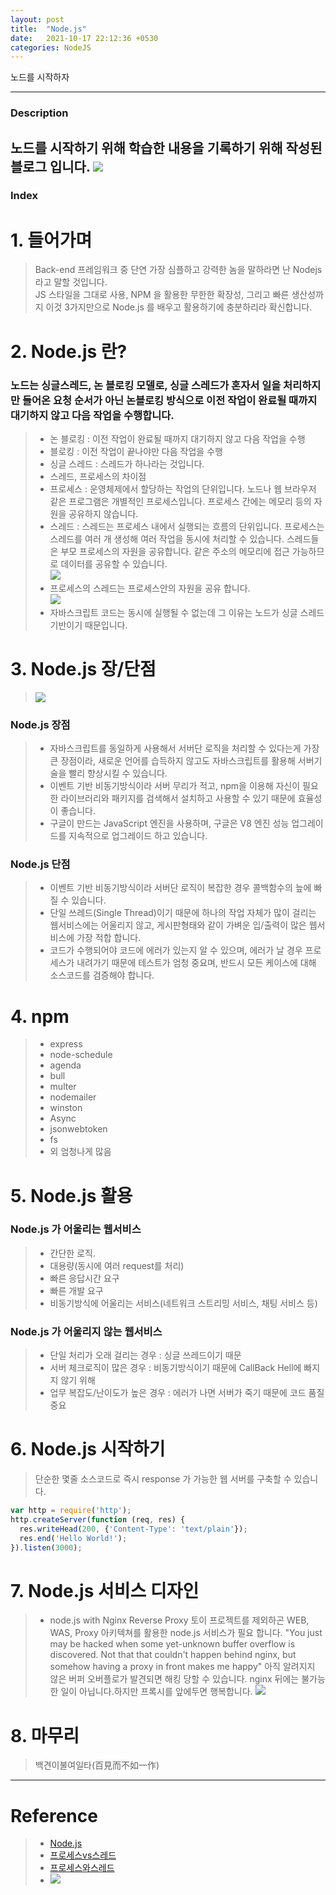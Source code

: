 ```yaml
---
layout: post
title:  "Node.js"
date:   2021-10-17 22:12:36 +0530
categories: NodeJS
---
```

노드를 시작하자

---
### Description

노드를 시작하기 위해 학습한 내용을 기록하기 위해 작성된 블로그 입니다.
[<img src="https://cdn.pixabay.com/photo/2015/04/23/17/41/node-js-736399_960_720.png">](https://cdn.pixabay.com/photo/2015/04/23/17/41/node-js-736399_960_720.png)
---
### Index
# 1. 들어가며
> Back-end 프레임워크 중 단연 가장 심플하고 강력한 놈을 말하라면 난 Nodejs 라고 말할 것입니다. <br>
> JS 스타일을 그대로 사용, NPM 을 활용한 무한한 확장성, 그리고 빠른 생산성까지 이것 3가지만으로 Node.js 를 배우고 활용하기에 충분하리라 확신합니다.

# 2. Node.js 란?
### 노드는 싱글스레드, 논 블로킹 모델로, 싱글 스레드가 혼자서 일을 처리하지만 들어온 요청 순서가 아닌 논블로킹 방식으로 이전 작업이 완료될 때까지 대기하지 않고 다음 작업을 수행합니다.
> - 논 블로킹 : 이전 작업이 완료될 때까지 대기하지 않고 다음 작업을 수행<br>
> - 블로킹 : 이전 작업이 끝나야만 다음 작업을 수행<br>
> - 싱글 스레드 : 스레드가 하나라는 것입니다.<br>
> - 스레드, 프로세스의 차이점<br>
> - 프로세스 : 운영체제에서 할당하는 작업의 단위입니다. 노드나 웹 브라우저 같은 프로그램은 개별적인 프로세스입니다. 프로세스 간에는 메모리 등의 자원을 공유하지 않습니다.<br>
> - 스레드 : 스레드는 프로세스 내에서 실행되는 흐름의 단위입니다. 프로세스는 스레드를 여러 개 생성해 여러 작업을 동시에 처리할 수 있습니다. 스레드들은 부모 프로세스의 자원을 공유합니다. 같은 주소의 메모리에 접근 가능하므로 데이터를 공유할 수 있습니다.<br>
> [<img src="https://gmlwjd9405.github.io/images/os-process-and-thread/process.png">](https://gmlwjd9405.github.io/images/os-process-and-thread/process.png)
> - 프로세스의 스레드는 프로세스안의 자원을 공유 합니다.<br>
> [<img src="https://media.vlpt.us/images/raejoonee/post/b91490ed-c67b-407d-8fea-a8d6fdb22559/104.png">](https://media.vlpt.us/images/raejoonee/post/b91490ed-c67b-407d-8fea-a8d6fdb22559/104.png)
> - 자바스크립트 코드는 동시에 실행될 수 없는데 그 이유는 노드가 싱글 스레드 기반이기 때문입니다.



# 3. Node.js 장/단점
> [<img src="https://media.vlpt.us/images/primadonna/post/2ea0074b-afa2-4f01-b3c6-dc5dccc9e1eb/image.png">](https://media.vlpt.us/images/primadonna/post/2ea0074b-afa2-4f01-b3c6-dc5dccc9e1eb/image.png)

### Node.js 장점
> - 자바스크립트를 동일하게 사용해서 서버단 로직을 처리할 수 있다는게 가장 큰 장점이라, 새로운 언어를 습득하지 않고도 자바스크립트를 활용해 서버기술을 빨리 향상시킬 수 있습니다. <br>
> - 이벤트 기반 비동기방식이라 서버 무리가 적고, npm을 이용해 자신이 필요한 라이브러리와 패키지를 검색해서 설치하고 사용할 수 있기 때문에 효율성이 좋습니다.<br>
> - 구글이 만드는 JavaScript 엔진을 사용하며, 구글은 V8 엔진 성능 업그레이드를 지속적으로 업그레이드 하고 있습니다.  

### Node.js 단점
> - 이벤트 기반 비동기방식이라 서버단 로직이 복잡한 경우 콜백함수의 늪에 빠질 수 있습니다.<br>
> - 단일 쓰레드(Single Thread)이기 때문에 하나의 작업 자체가 많이 걸리는 웹서비스에는 어울리지 않고, 게시판형태와 같이 가벼운 입/출력이 많은 웹서비스에 가장 적합 합니다.<br>
> - 코드가 수행되어야 코드에 에러가 있는지 알 수 있으며, 에러가 날 경우 프로세스가 내려가기 때문에 테스트가 엄청 중요며, 반드시 모든 케이스에 대해 소스코드를 검증해야 합니다.<br>
 
# 4. npm
> - express
> - node-schedule
> - agenda
> - bull
> - multer
> - nodemailer
> - winston
> - Async
> - jsonwebtoken
> - fs
> - 외 엄청나게 많음

# 5. Node.js 활용
### Node.js 가 어울리는 웹서비스
> - 간단한 로직.  <br>
> - 대용량(동시에 여러 request를 처리) <br>
> - 빠른 응답시간 요구 <br>
> - 빠른 개발 요구 <br>
> - 비동기방식에 어울리는 서비스(네트워크 스트리밍 서비스, 채팅 서비스 등) <br>
 
### Node.js 가 어울리지 않는 웹서비스
> - 단일 처리가 오래 걸리는 경우 : 싱글 쓰레드이기 때문 <br>
> - 서버 체크로직이 많은 경우 : 비동기방식이기 때문에 CallBack Hell에 빠지지 않기 위해 <br>
> - 업무 복잡도/난이도가 높은 경우 : 에러가 나면 서버가 죽기 때문에 코드 품질 중요

# 6. Node.js 시작하기
> 단순한 몇줄 소스코드로 즉시 response 가 가능한 웹 서버를 구축할 수 있습니다.
```javascript
var http = require('http');
http.createServer(function (req, res) {
  res.writeHead(200, {'Content-Type': 'text/plain'});
  res.end('Hello World!');
}).listen(3000);
```

# 7. Node.js 서비스 디자인
> * node.js with Nginx Reverse Proxy 
> 토이 프로젝트를 제외하곤 WEB, WAS, Proxy 아키텍쳐를 활용한 node.js 서비스가 필요 합니다.
> "You just may be hacked when some yet-unknown buffer overflow is discovered. Not that that couldn't happen behind nginx, but somehow having a proxy in front makes me happy"
> 아직 알려지지 않은 버퍼 오버플로가 발견되면 해킹 당할 수 있습니다. nginx 뒤에는 불가능한 일이 아닙니다.하지만 프록시를 앞에두면 행복합니다.
> [<img src="https://assets.digitalocean.com/articles/nodejs/node_diagram.png">](https://www.digitalocean.com/community/tutorials/how-to-set-up-a-node-js-application-for-production-on-ubuntu-14-04)

# 8. 마무리
> 백견이불여일타(百見而不如一作)
---

# Reference
> - [Node.js]
> - [프로세스vs스레드]
> - [프로세스와스레드]
> - [<img src="https://thebook.io/img/covers/cover_080229.jpg">](https://thebook.io/img/covers/cover_080229.jpg)




[Node.js]: https://nodejs.org/ko/
[프로세스와스레드]: https://gmlwjd9405.github.io/2018/09/14/process-vs-thread.html
[프로세스vs스레드]: https://velog.io/@raejoonee/%ED%94%84%EB%A1%9C%EC%84%B8%EC%8A%A4%EC%99%80-%EC%8A%A4%EB%A0%88%EB%93%9C%EC%9D%98-%EC%B0%A8%EC%9D%B4




